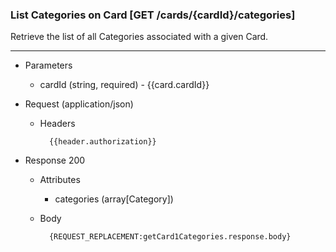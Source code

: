 ### List Categories on Card [GET /cards/{cardId}/categories]
Retrieve the list of all Categories associated with a given Card.

---

+ Parameters
    + cardId (string, required) - {{card.cardId}}
    
+ Request (application/json)
    + Headers
    
            {{header.authorization}}
    
+ Response 200
    + Attributes
        + categories (array[Category])

    + Body

            {REQUEST_REPLACEMENT:getCard1Categories.response.body}
